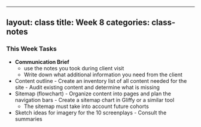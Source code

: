  ----
layout: class
title:  Week 8
categories: class-notes
---

### This Week Tasks ###
- **Communication Brief**
	- use the notes you took during client visit
	- Write down what additional information you need from the client  
- Content outline
	  - Create an inventory list of all content needed for the site
	  - Audit existing content and determine what is missing
- Sitemap (flowchart)
	  - Organize content into pages and plan the navigation bars
	  - Create a sitemap chart in Gliffy or a similar tool
    - The sitemap must take into account future cohorts
- Sketch ideas for imagery for the 10 screenplays
	  - Consult the summaries
